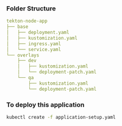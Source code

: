 ### Folder Structure

```yaml
tekton-node-app
├── base
│   ├── deployment.yaml
│   ├── kustomization.yaml
│   ├── ingress.yaml
│   └── service.yaml
└── overlays
    ├── dev
    │   ├── kustomization.yaml
    │   └── deployment-patch.yaml
    └── qa
        ├── kustomization.yaml
        └── deployment-patch.yaml
```

### To deploy this application

```bash
kubectl create -f application-setup.yaml
```